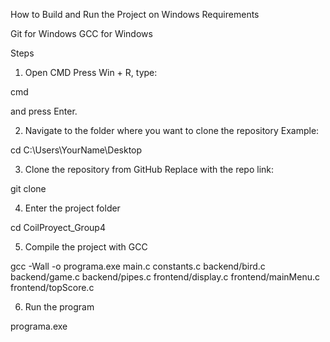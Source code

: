 How to Build and Run the Project on Windows
Requirements

Git for Windows
GCC for Windows

Steps

1. Open CMD
Press Win + R, type:

  cmd

and press Enter.

2. Navigate to the folder where you want to clone the repository
Example:

  cd C:\Users\YourName\Desktop

3. Clone the repository from GitHub
Replace <URL> with the repo link:

  git clone <URL>

4. Enter the project folder
   
  cd CoilProyect_Group4

5. Compile the project with GCC
   
  gcc -Wall -o programa.exe main.c constants.c backend/bird.c backend/game.c backend/pipes.c frontend/display.c frontend/mainMenu.c frontend/topScore.c

6. Run the program
    
  programa.exe
